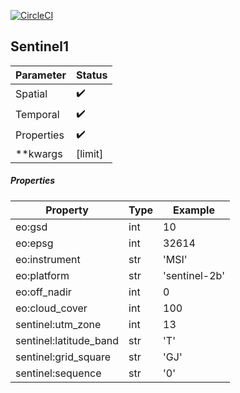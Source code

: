 [![CircleCI](https://circleci.com/gh/geospatial-jeff/cognition-datasources-sentinel2.svg?style=svg)](https://circleci.com/gh/geospatial-jeff/cognition-datasources-sentinel2)

## Sentinel1

| Parameter | Status |
| ----------| ------ |
| Spatial | :heavy_check_mark: |
| Temporal | :heavy_check_mark: |
| Properties | :heavy_check_mark: |
| **kwargs | [limit] |

##### Properties
| Property | Type | Example |
|--------------------------|-------|-------------|
| eo:gsd | int | 10 |
| eo:epsg | int | 32614 |
| eo:instrument | str | 'MSI' |
| eo:platform | str | 'sentinel-2b' |
| eo:off_nadir | int | 0 |
| eo:cloud_cover | int | 100 |
| sentinel:utm_zone | int | 13 |
| sentinel:latitude_band | str | 'T' |
| sentinel:grid_square | str | 'GJ' |
| sentinel:sequence | str | '0' |